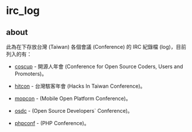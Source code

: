 # irc_log

## about

此為在下存放台灣 (Taiwan) 各個會議 (Conference) 的 IRC 紀錄檔 (log)，目前列入的有：

* [coscup](http://coscup.org/) - 開源人年會 (Conference for Open Source Coders, Users and Promoters)。

* [hitcon](http://hitcon.org/) - 台灣駭客年會 (Hacks In Taiwan Conference)。
         
* [mopcon](http://mopcon.org/) - (Mobile Open Platform Conference)。
                               
* [osdc](http://osdc.tw/) - (Open Source Developers` Conference)。

* [phpconf](http://phpconf.tw/) - (PHP Conference)。
